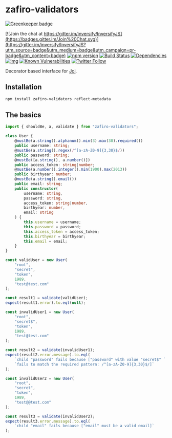 # zafiro-validators

[![Greenkeeper badge](https://badges.greenkeeper.io/ZafiroJS/zafiro-validators.svg)](https://greenkeeper.io/)

[![Join the chat at https://gitter.im/inversify/InversifyJS](https://badges.gitter.im/Join%20Chat.svg)](https://gitter.im/inversify/InversifyJS?utm_source=badge&utm_medium=badge&utm_campaign=pr-badge&utm_content=badge)
[![npm version](https://badge.fury.io/js/zafiro-validators.svg)](http://badge.fury.io/js/zafiro-validators)
[![Build Status](https://travis-ci.org/ZafiroJS/zafiro-validators.svg?branch=master)](https://travis-ci.org/ZafiroJS/zafiro-validators)
[![Dependencies](https://david-dm.org/ZafiroJS/zafiro-validators.svg)](https://david-dm.org/ZafiroJS/zafiro-validators#info=dependencies)
[![img](https://david-dm.org/ZafiroJS/zafiro-validators/dev-status.svg)](https://david-dm.org/ZafiroJS/zafiro-validators/#info=devDependencies)
[![Known Vulnerabilities](https://snyk.io/test/github/ZafiroJS/zafiro-validators/badge.svg)](https://snyk.io/test/github/ZafiroJS/zafiro-validators)
[![Twitter Follow](https://img.shields.io/twitter/follow/InversifyJS.svg?style=flat&maxAge=86400)](https://twitter.com/inversifyjs)

Decorator based interface for [Joi](https://www.npmjs.com/package/joi).

## Installation

```sh
npm install zafiro-validators reflect-metadata
```

## The basics

```ts
import { shouldBe, a, validate } from "zafiro-validators";

class User {
    @mustBe(a.string().alphanum().min(3).max(30).required())
    public username: string;
    @mustBe(a.string().regex(/^[a-zA-Z0-9]{3,30}$/))
    public password: string;
    @mustBe([a.string(), a.number()])
    public access_token: string|number;
    @mustBe(a.number().integer().min(1900).max(2013))
    public birthyear: number;
    @mustBe(a.string().email())
    public email: string;
    public constructor(
        username: string,
        password: string,
        access_token: string|number,
        birthyear: number,
        email: string
    ) {
        this.username = username;
        this.password = password;
        this.access_token = access_token;
        this.birthyear = birthyear;
        this.email = email;
    }
}

const validUser = new User(
    "root",
    "secret",
    "token",
    1989,
    "test@test.com"
);

const result1 = validate(validUser);
expect(result1.error).to.eql(null);

const invalidUser1 = new User(
    "root",
    "secret$",
    "token",
    1989,
    "test@test.com"
);

const result2 = validate(invalidUser1);
expect(result2.error.message).to.eql(
    `child "password" fails because ["password" with value "secret$" ` +
    `fails to match the required pattern: /^[a-zA-Z0-9]{3,30}$/]`
);

const invalidUser2 = new User(
    "root",
    "secret",
    "token",
    1989,
    "test@@test.com"
);

const result3 = validate(invalidUser2);
expect(result3.error.message).to.eql(
    `child "email" fails because ["email" must be a valid email]`
);
```
